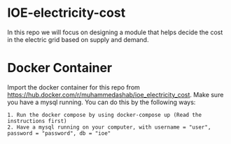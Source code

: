 # IOE-electricity-cost
In this repo we will focus on designing a module that helps decide the cost in the electric grid based on supply and demand. 

# Docker Container
Import the docker container for this repo from https://hub.docker.com/r/muhammedashab/ioe_electricity_cost.
Make sure you have a mysql running. You can do this by the following ways:

    1. Run the docker compose by using docker-compose up (Read the instructions first)
    2. Have a mysql running on your computer, with username = "user", password = "password", db = "ioe"

